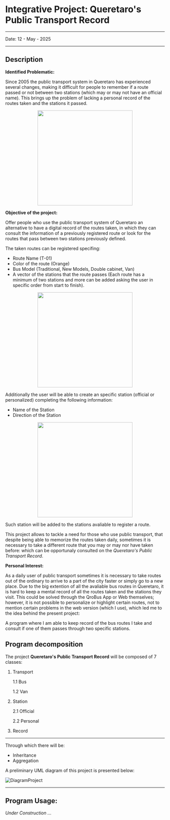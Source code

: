 # Integrative Project: Queretaro's Public Transport Record

---

  Date: 12 - May - 2025  
  
---

## Description
**Identified Problematic:** 

Since 2005 the public transport system in Queretaro has experienced several changes, making it difficult for people to remember if a route passed or not between two stations (which may or may not have an official name). This brings up the problem of lacking a personal record of the routes taken and the stations it passed.

<p align="center">
<img src="https://www.iqt.gob.mx/wp-content/uploads/2017/10/QueEsQrobus_001.png" width="300" />
</p>


**Objective of the project:**

Offer people who use the public transport system of Queretaro an alternative to have a digital record of the routes taken, in which they can consult the information of a previously registered route or look for the routes that pass between two stations previously defined.

The taken routes can be registered specifing:

- Route Name (T-01)
- Color of the route (Orange)
- Bus Model (Traditional, New Models, Double cabinet, Van)
- A vector of the stations that the route passes (Each route has a minimum of two stations and more can be added asking the user in specific order from start to finish).


<p align="center">
<img src="https://tribunadequeretaro.com/wp-content/uploads/2023/09/qrobus_nuevo_2023.jpeg" width="300" />
</p>


Additionally the user will be able to create an specific station (official or personalized) completing the following information:

- Name of the Station
- Direction of the Station

<p align="center">
<img src="https://informequeretano.com/wp-content/uploads/2024/07/Picsart_24-07-17_14-16-41-725-scaled.jpg" width="300" />
</p>


Such station will be added to the stations avaliable to register a route.

This project allows to tackle a need for those who use public transport, that despite being able to memorize the routes taken daily, sometimes it is necessary to take a different route that you may or may nor have taken before: which can be opportunaly consulted on the *Queretaro's Public Transport Record*.

**Personal Interest:**

As a daily user of public transport sometimes it is necessary to take routes out of the ordinary to arrive to a part of the city faster or simply go to a new place. Due to the big extention of all the avaliable bus routes in Queretaro, it is hard to keep a mental record of all the routes taken and the stations they visit. This could be solved through the QroBus App or Web themselves; however, it is not possible to personalize or highlight certain routes, not to mention certain problems in the web version (which I use), which led me to the idea behind the present project:

  A program where I am able to keep record of the bus routes I take and consult if one of them passes through two specific stations.


## Program decomposition

The project **Queretaro's Public Transport Record** will be composed of 7 classes:

1. Transport
   
   1.1 Bus
   
   1.2 Van

3. Station

   2.1 Official
   
   2.2 Personal

5. Record

---

Through which there will be:
- Inheritance
- Aggregation

A preliminary UML diagram of this project is presented below:


![DiagramProject](https://github.com/user-attachments/assets/a1a8bf8b-6317-4fae-bad9-42ab229abfac)

---

## Program Usage:

*Under Construction ...*

